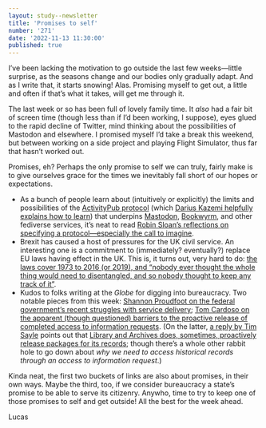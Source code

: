 ```yaml
---
layout: study--newsletter
title: 'Promises to self'
number: '271'
date: '2022-11-13 11:30:00'
published: true
---
```


I’ve been lacking the motivation to go outside the last few weeks—little surprise, as the seasons change and our bodies only gradually adapt. And as I write that, it starts snowing! Alas. Promising myself to get out, a little and often if that’s what it takes, will get me through it.

The last week or so has been full of lovely family time. It _also_ had a fair bit of screen time (though less than if I’d been working, I suppose), eyes glued to the rapid decline of Twitter, mind thinking about the possibilities of Mastodon and elsewhere. I promised myself I’d take a break this weekend, but between working on a side project and playing Flight Simulator, thus far that hasn’t worked out.

Promises, eh? Perhaps the only promise to self we can truly, fairly make is to give ourselves grace for the times we inevitably fall short of our hopes or expectations.

- As a bunch of people learn about (intuitively or explicitly) the limits and possibilities of the [ActivityPub protocol](https://activitypub.rocks/) (which [Darius Kazemi helpfully explains how to learn](https://tinysubversions.com/notes/reading-activitypub/)) that underpins [Mastodon](https://joinmastodon.org/), [Bookwyrm](https://joinbookwyrm.com/), and other fediverse services, it’s neat to read [Robin Sloan’s reflections on specifying a protocol—especially the call to imagine](https://www.robinsloan.com/lab/specifying-spring-83/#summer).
- Brexit has caused a host of pressures for the UK civil service. An interesting one is a commitment to (immediately? eventually?) replace EU laws having effect in the UK. This is, it turns out, very hard to do: [the laws cover 1973 to 2016 (or 2019), and “nobody ever thought the whole thing would need to disentangled, and so nobody thought to keep any track of it”](https://davidallengreen.com/2022/11/removing-all-the-european-union-law-in-the-united-kingdom-may-be-a-practical-process-on-which-the-sun-will-never-set/).
- Kudos to folks writing at the _Globe_ for digging into bureaucracy. Two notable pieces from this week: [Shannon Proudfoot on the federal government’s recent struggles with service delivery](https://www.theglobeandmail.com/politics/article-passport-delays-wait-times-service-canada/); [Tom Cardoso on the apparent (though questioned) barriers to the proactive release of completed access to information requests](https://www.theglobeandmail.com/canada/article-atip-documents-translation-cost/). (On the latter, [a reply by Tim Sayle](https://twitter.com/timsayle/status/1590757857603260416) points out that [Library and Archives does, sometimes, proactively release packages for its records](https://recherche-collection-search.bac-lac.gc.ca/eng/home/record?app=fonandcol&IdNumber=3979069); though there’s a whole other rabbit hole to go down about _why we need to access historical records through an access to information request_.)

Kinda neat, the first two buckets of links are also about promises, in their own ways. Maybe the third, too, if we consider bureaucracy a state’s promise to be able to serve its citizenry. Anywho, time to try to keep one of those promises to self and get outside! All the best for the week ahead.

Lucas
